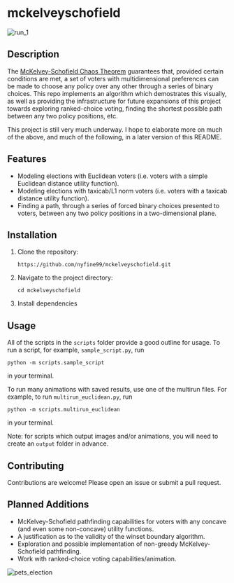 # mckelveyschofield

![run_1](https://github.com/user-attachments/assets/02606108-7236-42b9-b1e4-841a8c6247be)

## Description

The [McKelvey-Schofield Chaos Theorem](https://en.wikipedia.org/wiki/McKelvey%E2%80%93Schofield_chaos_theorem) guarantees that, provided certain conditions are met, a set of voters with multidimensional preferences can be made to choose any policy over any other through a series of binary choices. This repo implements an algorithm which demostrates this visually, as well as providing the infrastructure for future expansions of this project towards exploring ranked-choice voting, finding the shortest possible path between any two policy positions, etc.

This project is still very much underway. I hope to elaborate more on much of the above, and much of the following, in a later version of this README.

## Features

- Modeling elections with Euclidean voters (i.e. voters with a simple Euclidean distance utility function).
- Modeling elections with taxicab/L1 norm voters (i.e. voters with a taxicab distance utility function).
- Finding a path, through a series of forced binary choices presented to voters, between any two policy positions in a two-dimensional plane.

## Installation

1. Clone the repository:
   ```
   https://github.com/nyfine99/mckelveyschofield.git
   ```
2. Navigate to the project directory:
   ```
   cd mckelveyschofield
   ```
3. Install dependencies

## Usage

All of the scripts in the `scripts` folder provide a good outline for usage. To run a script, for example, `sample_script.py`, run

`python -m scripts.sample_script` 

in your terminal.

To run many animations with saved results, use one of the multirun files. For example, to run `multirun_euclidean.py`, run

`python -m scripts.multirun_euclidean`

in your terminal.

Note: for scripts which output images and/or animations, you will need to create an `output` folder in advance.

## Contributing

Contributions are welcome! Please open an issue or submit a pull request.

## Planned Additions

- McKelvey-Schofield pathfinding capabilities for voters with any concave (and even some non-concave) utility functions.
- A justification as to the validity of the winset boundary algorithm.
- Exploration and possible implementation of non-greedy McKelvey-Schofield pathfinding.
- Work with ranked-choice voting capabilities/animation.

![pets_election](https://github.com/user-attachments/assets/66834c4c-b68e-4000-953d-8683cc284afe)
